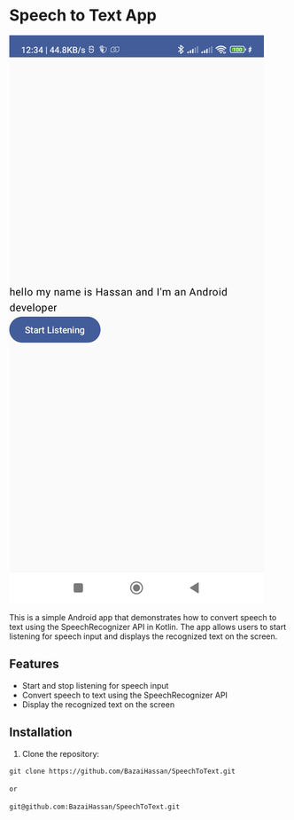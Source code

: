 # Speech to Text App

![Speech to Text App](https://github.com/BazaiHassan/images/blob/main/speechapp/speech-to-text.jpg)

This is a simple Android app that demonstrates how to convert speech to text using the SpeechRecognizer API in Kotlin. The app allows users to start listening for speech input and displays the recognized text on the screen.

## Features

- Start and stop listening for speech input
- Convert speech to text using the SpeechRecognizer API
- Display the recognized text on the screen

## Installation

1. Clone the repository:

```shell
git clone https://github.com/BazaiHassan/SpeechToText.git

or

git@github.com:BazaiHassan/SpeechToText.git

